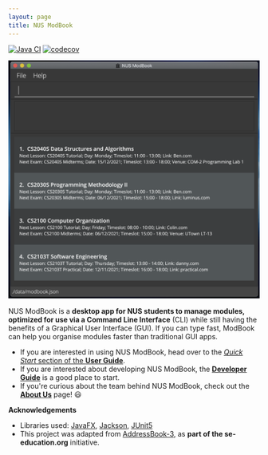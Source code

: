 ```yaml
---
layout: page
title: NUS ModBook
---
```

[![Java CI](https://github.com/AY2122S1-CS2103T-T13-1/tp/actions/workflows/gradle.yml/badge.svg)](https://github.com/AY2122S1-CS2103T-T13-1/tp/actions/workflows/gradle.yml)
[![codecov](https://codecov.io/gh/AY2122S1-CS2103T-T13-1/tp/branch/master/graph/badge.svg?token=DAHQR6L8IL)](https://codecov.io/gh/AY2122S1-CS2103T-T13-1/tp)

![Quick Start](images/QuickStartView.png)

NUS ModBook is a **desktop app for NUS students to manage modules, optimized for use via a Command Line Interface** (CLI) while still having the benefits of a Graphical User Interface (GUI). If you can type fast, ModBook can help you organise modules faster than traditional GUI apps.

* If you are interested in using NUS ModBook, head over to the [_Quick Start_ section of the **User Guide**](UserGuide.html#quick-start).
* If you are interested about developing NUS ModBook, the [**Developer Guide**](DeveloperGuide.html) is a good place to start.
* If you're curious about the team behind NUS ModBook, check out the [**About Us**](AboutUs.html) page! 😃


**Acknowledgements**

* Libraries used: [JavaFX](https://openjfx.io/), [Jackson](https://github.com/FasterXML/jackson), [JUnit5](https://github.com/junit-team/junit5)
* This project was adapted from [AddressBook-3](https://github.com/se-edu/addressbook-level3), as **part of the se-education.org** initiative. 
